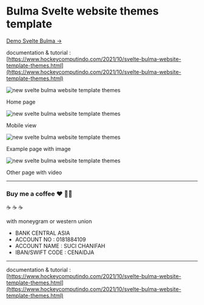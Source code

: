 # Bulma Svelte website themes template

[Demo Svelte Bulma →](https://whatsappshop.vercel.app/)

documentation & tutorial : [https://www.hockeycomputindo.com/2021/10/svelte-bulma-website-template-themes.html](https://www.hockeycomputindo.com/2021/10/svelte-bulma-website-template-themes.html)


![new svelte bulma website template themes](https://1.bp.blogspot.com/-CD6tI-9RqDE/YXDU71anyWI/AAAAAAAARaM/ppGnt_Ob0tce3gR3INp6VVLe_Q9UGG_ewCLcBGAsYHQ/s2048/svelte%2Bbuma%2Btemplate%2B%25281%2529.png)

Home page 


![new svelte bulma website template themes](https://1.bp.blogspot.com/-KUyZCbF18xs/YXDU7TIX1bI/AAAAAAAARaI/sEM3-l-VS1EWUvXQ9ZGqzVy-jOK2ydWwQCLcBGAsYHQ/s671/svelte%2Bbuma%2Btemplate%2B%25282%2529.png)

Mobile view

![new svelte bulma website template themes](https://1.bp.blogspot.com/-Ree78uiBzKw/YXDU8AeW77I/AAAAAAAARaQ/V098lw1XGyEeNVIdmO2WjAdqrs9u5um8QCLcBGAsYHQ/s1450/svelte%2Bbuma%2Btemplate%2B%25283%2529.png)

Example page with image

![new svelte bulma website template themes](https://1.bp.blogspot.com/-mxP4Fec8_w4/YXDU-W1q0xI/AAAAAAAARaY/kNIrOfDns5M2FaErmDkeV11ybtOj11msgCLcBGAsYHQ/s1801/svelte%2Bbuma%2Btemplate%2B%25285%2529.png)

Other page with video

-----------------------------------------------

### Buy me a coffee :hearts: ✌🏻

:coffee: :coffee: :coffee: 

with moneygram or western union

+ BANK CENTRAL ASIA
+ ACCOUNT NO : 0181884109
+ ACCOUNT NAME : SUCI CHANIFAH
+ IBAN/SWIFT CODE : CENAIDJA

----------------------------------------------

documentation & tutorial : [https://www.hockeycomputindo.com/2021/10/svelte-bulma-website-template-themes.html](https://www.hockeycomputindo.com/2021/10/svelte-bulma-website-template-themes.html)
